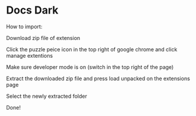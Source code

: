 # Docs Dark

How to import:

Download zip file of extension

Click the puzzle peice icon in the top right of google chrome and click manage extentions

Make sure developer mode is on (switch in the top right of the page)

Extract the downloaded zip file and press load unpacked on the extensions page

Select the newly extracted folder

Done!
